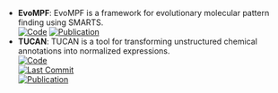 - **EvoMPF**: EvoMPF is a framework for evolutionary molecular pattern finding using SMARTS.  
	[![Code](https://img.shields.io/badge/Code)](https://zivgitlab.uni-muenster.de/ag-glorius/published-paper/evompf)
	[![Publication](https://img.shields.io/badge/Publication-Citations:1-blue?style=for-the-badge&logo=bookstack)](https://doi.org/10.1016/j.chempr.2024.02.004)  
- **TUCAN**: TUCAN is a tool for transforming unstructured chemical annotations into normalized expressions.  
	[![Code](https://img.shields.io/github/stars/TUCAN-nest/TUCAN?style=for-the-badge&logo=github)](https://github.com/TUCAN-nest/TUCAN)  
	[![Last Commit](https://img.shields.io/github/last-commit/TUCAN-nest/TUCAN?style=for-the-badge&logo=github)](https://github.com/TUCAN-nest/TUCAN)  
	[![Publication](https://img.shields.io/badge/Publication-Citations:8-blue?style=for-the-badge&logo=bookstack)](https://doi.org/10.1186/s13321-022-00640-5)  

